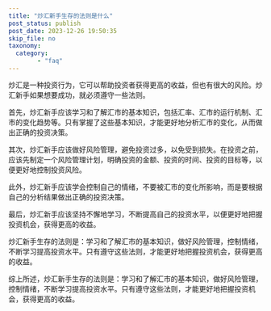 ```yaml
---
title: "炒汇新手生存的法则是什么"
post_status: publish
post_date: 2023-12-26 19:50:35
skip_file: no
taxonomy:
  category:
        - "faq"
---
```


炒汇是一种投资行为，它可以帮助投资者获得更高的收益，但也有很大的风险。炒汇新手如果想要成功，就必须遵守一些法则。

首先，炒汇新手应该学习和了解汇市的基本知识，包括汇率、汇市的运行机制、汇市的变化趋势等。只有掌握了这些基本知识，才能更好地分析汇市的变化，从而做出正确的投资决策。

其次，炒汇新手应该做好风险管理，避免投资过多，以免受到损失。在投资之前，应该先制定一个风险管理计划，明确投资的金额、投资的时间、投资的目标等，以便更好地控制投资风险。

此外，炒汇新手应该学会控制自己的情绪，不要被汇市的变化所影响，而是要根据自己的分析结果做出正确的投资决策。

最后，炒汇新手应该坚持不懈地学习，不断提高自己的投资水平，以便更好地把握投资机会，获得更高的收益。

炒汇新手生存的法则是：学习和了解汇市的基本知识，做好风险管理，控制情绪，不断学习提高投资水平。只有遵守这些法则，才能更好地把握投资机会，获得更高的收益。

综上所述，炒汇新手生存的法则是：学习和了解汇市的基本知识，做好风险管理，控制情绪，不断学习提高投资水平。只有遵守这些法则，才能更好地把握投资机会，获得更高的收益。
